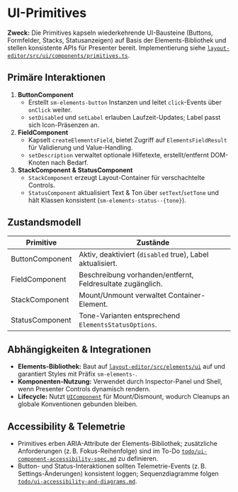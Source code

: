 # UI-Primitives

**Zweck:** Die Primitives kapseln wiederkehrende UI-Bausteine (Buttons, Formfelder, Stacks, Statusanzeigen) auf Basis der Elements-Bibliothek und stellen konsistente APIs für Presenter bereit. Implementierung siehe [`layout-editor/src/ui/components/primitives.ts`](../../layout-editor/src/ui/components/primitives.ts).

## Primäre Interaktionen

1. **ButtonComponent**
   - Erstellt `sm-elements-button` Instanzen und leitet `click`-Events über `onClick` weiter.
   - `setDisabled` und `setLabel` erlauben Laufzeit-Updates; Label passt sich Icon-Präsenzen an.
2. **FieldComponent**
   - Kapselt `createElementsField`, bietet Zugriff auf `ElementsFieldResult` für Validierung und Value-Handling.
   - `setDescription` verwaltet optionale Hilfetexte, erstellt/entfernt DOM-Knoten nach Bedarf.
3. **StackComponent & StatusComponent**
   - `StackComponent` erzeugt Layout-Container für verschachtelte Controls.
   - `StatusComponent` aktualisiert Text & Ton über `setText`/`setTone` und hält Klassen konsistent (`sm-elements-status--{tone}`).

## Zustandsmodell

| Primitive | Zustände |
| --- | --- |
| ButtonComponent | Aktiv, deaktiviert (`disabled` true), Label aktualisiert. |
| FieldComponent | Beschreibung vorhanden/entfernt, Feldresultate zugänglich. |
| StackComponent | Mount/Unmount verwaltet Container-Element. |
| StatusComponent | Tone-Varianten entsprechend `ElementsStatusOptions`. |

## Abhängigkeiten & Integrationen

- **Elements-Bibliothek:** Baut auf [`layout-editor/src/elements/ui`](../../layout-editor/src/elements/ui) auf und garantiert Styles mit Präfix `sm-elements-`.
- **Komponenten-Nutzung:** Verwendet durch Inspector-Panel und Shell, wenn Presenter Controls dynamisch rendern.
- **Lifecycle:** Nutzt [`UIComponent`](component-base.md) für Mount/Dismount, wodurch Cleanups an globale Konventionen gebunden bleiben.

## Accessibility & Telemetrie

- Primitives erben ARIA-Attribute der Elements-Bibliothek; zusätzliche Anforderungen (z. B. Fokus-Reihenfolge) sind im To-Do [`todo/ui-component-accessibility-spec.md`](../../todo/ui-component-accessibility-spec.md) zu definieren.
- Button- und Status-Interaktionen sollten Telemetrie-Events (z. B. Settings-Änderungen) konsistent loggen; Sequenzdiagramme folgen [`todo/ui-accessibility-and-diagrams.md`](../../todo/ui-accessibility-and-diagrams.md).
